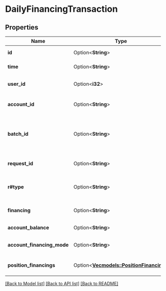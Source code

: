 # DailyFinancingTransaction

## Properties

Name | Type | Description | Notes
------------ | ------------- | ------------- | -------------
**id** | Option<**String**> | The Transaction's Identifier. | [optional]
**time** | Option<**String**> | The date/time when the Transaction was created. | [optional]
**user_id** | Option<**i32**> | The ID of the user that initiated the creation of the Transaction. | [optional]
**account_id** | Option<**String**> | The ID of the Account the Transaction was created for. | [optional]
**batch_id** | Option<**String**> | The ID of the \"batch\" that the Transaction belongs to. Transactions in the same batch are applied to the Account simultaneously. | [optional]
**request_id** | Option<**String**> | The Request ID of the request which generated the transaction. | [optional]
**r#type** | Option<**String**> | The Type of the Transaction. Always set to \"DAILY_FINANCING\" for a DailyFinancingTransaction. | [optional]
**financing** | Option<**String**> | The amount of financing paid/collected for the Account. | [optional]
**account_balance** | Option<**String**> | The Account's balance after daily financing. | [optional]
**account_financing_mode** | Option<**String**> | The account financing mode at the time of the daily financing. | [optional]
**position_financings** | Option<[**Vec<models::PositionFinancing>**](PositionFinancing.md)> | The financing paid/collected for each Position in the Account. | [optional]

[[Back to Model list]](../README.md#documentation-for-models) [[Back to API list]](../README.md#documentation-for-api-endpoints) [[Back to README]](../README.md)


